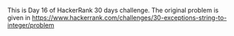 
This is Day 16 of HackerRank 30 days challenge. The original problem is given in https://www.hackerrank.com/challenges/30-exceptions-string-to-integer/problem
